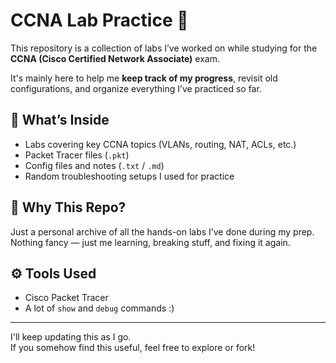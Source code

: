 # CCNA Lab Practice 📘

This repository is a collection of labs I’ve worked on while studying for the **CCNA (Cisco Certified Network Associate)** exam.

It's mainly here to help me **keep track of my progress**, revisit old configurations, and organize everything I’ve practiced so far.

## 🧪 What’s Inside

- Labs covering key CCNA topics (VLANs, routing, NAT, ACLs, etc.)
- Packet Tracer files (`.pkt`)
- Config files and notes (`.txt` / `.md`)
- Random troubleshooting setups I used for practice

## 📌 Why This Repo?

Just a personal archive of all the hands-on labs I’ve done during my prep.  
Nothing fancy — just me learning, breaking stuff, and fixing it again.

## ⚙️ Tools Used

- Cisco Packet Tracer  
- A lot of `show` and `debug` commands :)


---


I'll keep updating this as I go.  
If you somehow find this useful, feel free to explore or fork!

